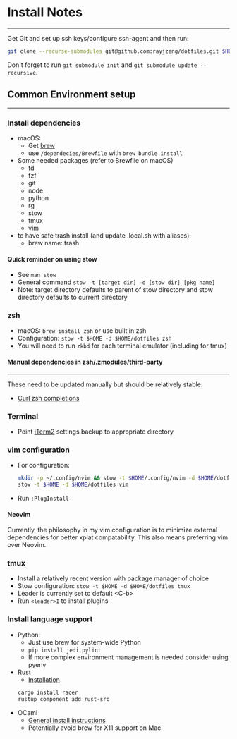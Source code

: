 # Install Notes
---------------
Get Git and set up ssh keys/configure ssh-agent and then run:
```sh
git clone --recurse-submodules git@github.com:rayjzeng/dotfiles.git $HOME/dotfiles
```

Don't forget to run `git submodule init` and `git submodule update --recursive`.

## Common Environment setup
---------------------------

### Install dependencies
- macOS:
    * Get [brew](https://brew.sh/)
    * use `/dependecies/Brewfile` with `brew bundle install`
- Some needed packages (refer to Brewfile on macOS)
    * fd
    * fzf
    * git
    * node
    * python
    * rg
    * stow
    * tmux
    * vim
- to have safe trash install (and update .local.sh with aliases):
    * brew name: trash

#### Quick reminder on using stow
- See `man stow`
- General command `stow -t [target dir] -d [stow dir] [pkg name]`
- Note: target directory defaults to parent of stow directory and
    stow directory defaults to current directory

### zsh
- macOS: `brew install zsh` or use built in zsh
- Configuration: `stow -t $HOME -d $HOME/dotfiles zsh`
- You will need to run `zkbd` for each terminal emulator (including for tmux)

#### Manual dependencies in zsh/.zmodules/third-party
-----------------------------------------------------
These need to be updated manually but should be relatively stable:
- [Curl zsh completions](https://github.com/curl/curl/blob/master/scripts/completion.pl)

### Terminal
- Point [iTerm2](https://www.iterm2.com/) settings backup to appropriate directory

### vim configuration
- For configuration: 
    ```sh
    mkdir -p ~/.config/nvim && stow -t $HOME/.config/nvim -d $HOME/dotfiles nvim
    stow -t $HOME -d $HOME/dotfiles vim
    ```
- Run `:PlugInstall`

#### Neovim
Currently, the philosophy in my vim configuration is to minimize external
dependencies for better xplat compatability. This also means preferring vim
over Neovim.

### tmux
- Install a relatively recent version with package manager of choice
- Stow configuration: `stow -t $HOME -d $HOME/dotfiles tmux`
- Leader is currently set to default \<C-b\>
- Run `<leader>I` to install plugins

### Install language support
- Python:
    * Just use brew for system-wide Python
    * `pip install jedi pylint`
    * If more complex environment management is needed consider using pyenv
- Rust
    * [Installation](https://www.rust-lang.org/tools/install)
	```sh
	cargo install racer
	rustup component add rust-src
	```
- OCaml
    * [General install instructions](https://ocaml.org/docs/install.html)
    * Potentially avoid brew for X11 support on Mac
